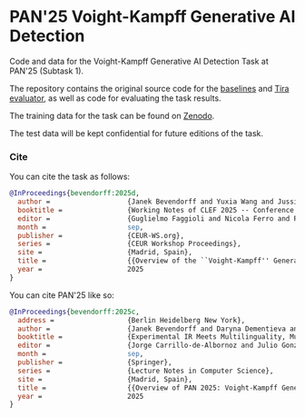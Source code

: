 # PAN'25 Voight-Kampff Generative AI Detection

Code and data for the Voight-Kampff Generative AI Detection Task at PAN'25 (Subtask 1).

The repository contains the original source code for the
[baselines](https://github.com/pan-webis-de/pan-code/tree/master/clef25/generative-authorship-verification/pan25_genai_baselines)
and [Tira evaluator](https://github.com/pan-webis-de/pan-code/tree/master/clef25/generative-authorship-verification/pan25_genai_evaluator),
as well as code for evaluating the task results.

The training data for the task can be found on [Zenodo](https://zenodo.org/records/14962653).

The test data will be kept confidential for future editions of the task.

### Cite

You can cite the task as follows:

```bibtex
@InProceedings{bevendorff:2025d,
  author =                   {Janek Bevendorff and Yuxia Wang and Jussi Karlgren and Matti Wiegmann and Maik Fr{\"o}be and Akim Tsivgun and Jinyan Su and Zhuohan Xie and Mervat Abassy and Jonibek Mansurov and Rui Xing and Minh Ngoc Ta and Kareem Ashraf Elozeiri and Tianle Gu and Raj Vardhan Tomar and Jiahui Geng and Ekaterina Artemova and Artem Shelmanov and Nizar Habash and Efstathios Stamatatos and Iryna Gurevych and Preslav Nakov and Martin Potthast and Benno Stein},
  booktitle =                {Working Notes of CLEF 2025 -- Conference and Labs of the Evaluation Forum},
  editor =                   {Guglielmo Faggioli and Nicola Ferro and Paolo Rosso and Damiano Spina},
  month =                    sep,
  publisher =                {CEUR-WS.org},
  series =                   {CEUR Workshop Proceedings},
  site =                     {Madrid, Spain},
  title =                    {{Overview of the ``Voight-Kampff'' Generative AI Authorship Verification Task at PAN and ELOQUENT 2025}},
  year =                     2025
}
```

You can cite PAN'25 like so:

```bibtex
@InProceedings{bevendorff:2025c,
  address =                  {Berlin Heidelberg New York},
  author =                   {Janek Bevendorff and Daryna Dementieva and Maik Fr{\"o}be and Bela Gipp and Andr{\'e} Greiner-Petter and Jussi Karlgren and Maximilian Mayerl and Preslav Nakov and Alexander Panchenko and Martin Potthast and Artem Shelmanov and Efstathios Stamatatos and Benno Stein and Yuxia Wang and Matti Wiegmann and Eva Zangerle},
  booktitle =                {Experimental IR Meets Multilinguality, Multimodality, and Interaction. Proceedings of the Sixteenth International Conference of the CLEF Association (CLEF 2025)},
  editor =                   {Jorge Carrillo-de-Albornoz and Julio Gonzalo and Laura Plaza and Alba Garc{\'i}a Seco Herrera and Josiane Mothe and Florina Piroi and Paolo Rosso and Damiano Spina and Guglielmo Faggioli and Nicola Ferro},
  month =                    sep,
  publisher =                {Springer},
  series =                   {Lecture Notes in Computer Science},
  site =                     {Madrid, Spain},
  title =                    {{Overview of PAN 2025: Voight-Kampff Generative AI Detection, Multilingual Text Detoxification, Multi-Author Writing Style Analysis, and Generative Plagiarism Detection}},
  year =                     2025
}
```
